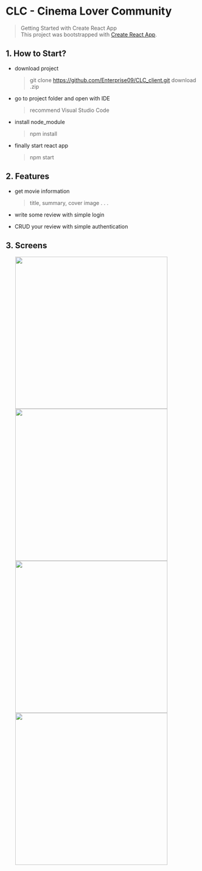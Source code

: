 # CLC - Cinema Lover Community

> Getting Started with Create React App<br />
> This project was bootstrapped with [Create React App](https://github.com/facebook/create-react-app).

## 1. How to Start?

- download project

  > git clone https://github.com/Enterprise09/CLC_client.git
  > download .zip

- go to project folder and open with IDE

  > recommend Visual Studio Code

- install node_module

  > npm install

- finally start react app
  > npm start

## 2. Features

- get movie information

  > title, summary, cover image . . .

- write some review with simple login

- CRUD your review with simple authentication

## 3. Screens<br />

<div style="margin-left: 25px">
    <img src="https://user-images.githubusercontent.com/73864148/146341116-9cb05256-cee6-4f5f-897e-0ce55526d206.png" height="400px">
    <img src="https://user-images.githubusercontent.com/73864148/146341125-7594c3b6-a461-4f1b-a899-f9bc6449f754.png" height="400px">
    <img src="https://user-images.githubusercontent.com/73864148/146341127-6828e7f3-476b-4c98-b000-89a4098f4335.png" height="400px">
    <img src="https://user-images.githubusercontent.com/73864148/146341129-0d2527cf-1b3d-4eaf-816d-489a6abc7a99.png" height="400px">
</div>
